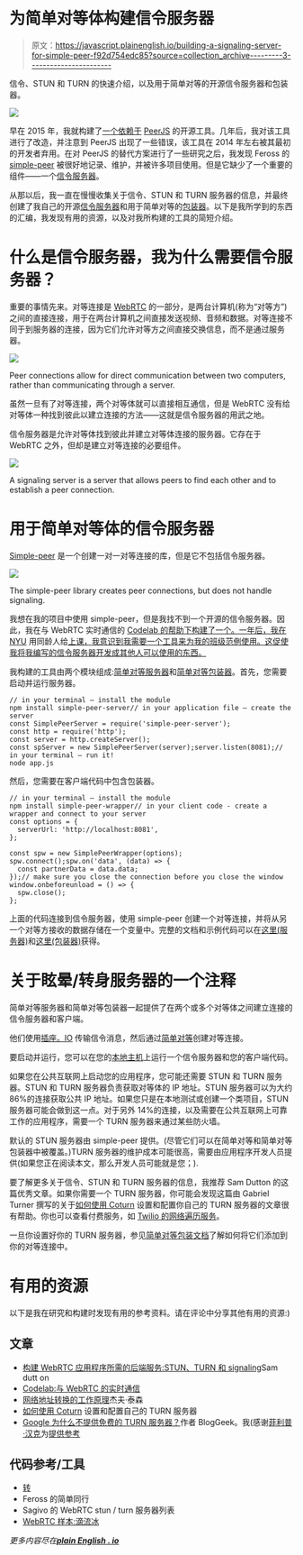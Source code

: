 # 为简单对等体构建信令服务器

> 原文：<https://javascript.plainenglish.io/building-a-signaling-server-for-simple-peer-f92d754edc85?source=collection_archive---------3----------------------->

信令、STUN 和 TURN 的快速介绍，以及用于简单对等的开源信令服务器和包装器。

![](img/2937c08716a5102b316c8fc793764ea9.png)

早在 2015 年，我就构建了[一个依赖于](https://kinectron.github.io/#/) [PeerJS](https://peerjs.com/) 的开源工具。几年后，我对该工具进行了改造，并注意到 PeerJS 出现了一些错误，该工具在 2014 年左右被其最初的开发者弃用。在对 PeerJS 的替代方案进行了一些研究之后，我发现 Feross 的 [simple-peer](https://github.com/feross/simple-peer) 被很好地记录、维护，并被许多项目使用。但是它缺少了一个重要的组件——一个[信令服务器](https://developer.mozilla.org/en-US/docs/Web/API/WebRTC_API/Signaling_and_video_calling)。

从那以后，我一直在慢慢收集关于信令、STUN 和 TURN 服务器的信息，并最终创建了我自己的开源[信令服务器](https://github.com/lisajamhoury/simple-peer-server)和用于简单对等的[包装器](https://github.com/lisajamhoury/simple-peer-wrapper)。以下是我所学到的东西的汇编，我发现有用的资源，以及对我所构建的工具的简短介绍。

# 什么是信令服务器，我为什么需要信令服务器？

重要的事情先来。对等连接是 [WebRTC](https://webrtc.org/) 的一部分，是两台计算机(称为“对等方”)之间的直接连接，用于在两台计算机之间直接发送视频、音频和数据。对等连接不同于到服务器的连接，因为它们允许对等方之间直接交换信息，而不是通过服务器。

![](img/2ccfb5c90c39068b270d58be057a5973.png)

Peer connections allow for direct communication between two computers, rather than communicating through a server.

虽然一旦有了对等连接，两个对等体就可以直接相互通信，但是 WebRTC 没有给对等体一种找到彼此以建立连接的方法——这就是信令服务器的用武之地。

信令服务器是允许对等体找到彼此并建立对等体连接的服务器。它存在于 WebRTC 之外，但却是建立对等连接的必要组件。

![](img/67a67553f701580d47f509a4046afeee.png)

A signaling server is a server that allows peers to find each other and to establish a peer connection.

# 用于简单对等体的信令服务器

[Simple-peer](https://github.com/feross/simple-peer) 是一个创建一对一对等连接的库，但是它不包括信令服务器。

![](img/547bd91f167f1557770c99ff7254ebcb.png)

The simple-peer library creates peer connections, but does not handle signaling.

我想在我的项目中使用 simple-peer，但是我找不到一个开源的信令服务器。因此，我在与 WebRTC 实时通信的 [Codelab 的帮助下构建了一个。一年后，我在 NYU](https://codelabs.developers.google.com/codelabs/webrtc-web#0) 用同龄人给[上课，我意识到我需要一个工具来为我的班级范例使用。这促使我将我编写的信令服务器开发成其他人可以使用的东西。](https://github.com/lisajamhoury/The-Body-Everywhere-And-Here/blob/master/syllabus.md)

我构建的工具由两个模块组成:[简单对等服务器](https://github.com/lisajamhoury/simple-peer-server)和[简单对等包装器](https://github.com/lisajamhoury/simple-peer-wrapper)。首先，您需要启动并运行服务器。

```
// in your terminal — install the module 
npm install simple-peer-server// in your application file — create the server
const SimplePeerServer = require('simple-peer-server');
const http = require('http');
const server = http.createServer();
const spServer = new SimplePeerServer(server);server.listen(8081);// in your terminal — run it!
node app.js
```

然后，您需要在客户端代码中包含包装器。

```
// in your terminal — install the module 
npm install simple-peer-wrapper// in your client code - create a wrapper and connect to your server
const options = {
  serverUrl: 'http://localhost:8081',
};

const spw = new SimplePeerWrapper(options);
spw.connect();spw.on('data', (data) => {
  const partnerData = data.data;
});// make sure you close the connection before you close the window
window.onbeforeunload = () => {
  spw.close();
};
```

上面的代码连接到信令服务器，使用 simple-peer 创建一个对等连接，并将从另一个对等方接收的数据存储在一个变量中。完整的文档和示例代码可以在[这里(服务器)](https://github.com/lisajamhoury/simple-peer-server)和[这里(包装器)](https://github.com/lisajamhoury/simple-peer-wrapper)获得。

# 关于眩晕/转身服务器的一个注释

简单对等服务器和简单对等包装器一起提供了在两个或多个对等体之间建立连接的信令服务器和客户端。

他们使用[插座。IO](https://socket.io/) 传输信令消息，然后通过[简单对等](https://github.com/feross/simple-peer)创建对等连接。

要启动并运行，您可以在您的[本地主机](https://whatismyipaddress.com/localhost)上运行一个信令服务器和您的客户端代码。

如果您在公共互联网上启动您的应用程序，您可能还需要 STUN 和 TURN 服务器。STUN 和 TURN 服务器负责获取对等体的 IP 地址。STUN 服务器可以为大约 86%的连接获取公共 IP 地址。如果您只是在本地测试或创建一个类项目，STUN 服务器可能会做到这一点。对于另外 14%的连接，以及需要在公共互联网上可靠工作的应用程序，需要一个 TURN 服务器来通过某些防火墙。

默认的 STUN 服务器由 simple-peer 提供。(尽管它们可以在简单对等和简单对等包装器中被覆盖。)TURN 服务器的维护成本可能很高，需要由应用程序开发人员提供(如果您正在阅读本文，那么开发人员可能就是您；).

要了解更多关于信令、STUN 和 TURN 服务器的信息，我推荐 Sam Dutton 的这篇优秀文章。如果你需要一个 TURN 服务器，你可能会发现这篇由 Gabriel Turner 撰写的关于[如何使用 Coturn](https://gabrieltanner.org/blog/turn-server) 设置和配置你自己的 TURN 服务器的文章很有帮助。你也可以查看付费服务，如 [Twilio 的网络遍历服务](https://www.twilio.com/stun-turn)。

一旦你设置好你的 TURN 服务器，参见[简单对等包装文档](https://github.com/lisajamhoury/simple-peer-wrapper#new-simplepeerwrapperoptions)了解如何将它们添加到你的对等连接中。

# 有用的资源

以下是我在研究和构建时发现有用的参考资料。请在评论中分享其他有用的资源:)

## **文章**

*   [构建 WebRTC 应用程序所需的后端服务:STUN、TURN 和 signaling](https://www.html5rocks.com/en/tutorials/webrtc/infrastructure/)Sam dutt on
*   [Codelab:与 WebRTC 的实时通信](https://codelabs.developers.google.com/codelabs/webrtc-web#0)
*   [网络地址转换的工作原理](https://computer.howstuffworks.com/nat.htm)杰夫·泰森
*   [如何使用 Coturn](https://gabrieltanner.org/blog/turn-server) 设置和配置自己的 TURN 服务器
*   [Google 为什么不提供免费的 TURN 服务器？](https://bloggeek.me/google-free-turn-server/)作者 BlogGeek。我(感谢[菲利普·汉克](https://twitter.com/HCornflower)为[提供参考](https://twitter.com/HCornflower/status/1422654574649913346)

## 代码参考/工具

*   [转](https://github.com/coturn/coturn)
*   Feross 的简单同行
*   Sagivo 的 WebRTC stun / turn 服务器列表
*   [WebRTC 样本:滴流冰](https://webrtc.github.io/samples/src/content/peerconnection/trickle-ice/)

*更多内容尽在*[***plain English . io***](http://plainenglish.io/)
